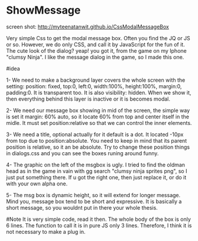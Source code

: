 ShowMessage
===========
screen shot: http://myteenatanwit.github.io/CssModalMessageBox

Very simple Css to get the modal message box. Often you find the JQ or JS or so. However, we do only CSS, and call it by JavaScript for the fun of it. The cute look of the dialog? yeap! you got it, from the game on my Iphone "clumsy Ninja". I like the message dialog in the game, so I made this one. 

#idea

1- We need to make a background layer covers the whole screen with the setting: position: fixed, top:0, left:0, width:100%, height:100%, margin:0, padding:0. It is transparent too. It is also visibility: hidden. When we show it, then everything behind this layer is inactive or it is becomes modal. 

2- We need our message box showing in mid of the screen, the simple way is set it margin: 60% auto, so it locate 60% from top and center itself in the midle. It must set position:relative so that we can control the inner elements.

3- We need a title, optional actually for it default is a dot. It located -10px from top due to position:absolute. You need to keep in mind that its parent position is relative, so it an be absolute. Try to change these position things in dialogs.css and you can see the boxes runing around funny.

4- The graphic on the left of the msgbox is ugly. I tried to find the oldman head as in the game in vain with gg search "clumsy ninja sprites png", so I just put something there. If u got the right one, then just replace it, or do it with your own alpha one.

5- The msg box is dynamic height, so it will extend for longer message. Mind you, message box tend to be short and expressive. It is basically a short message, so you wouldnt put in there your whole thesis.

#Note
It is very simple code, read it then. The whole body of the box is only 6 lines. The function to call it is in pure JS only 3 lines. Therefore, I think it is not necessary to make a plug in.
